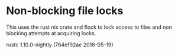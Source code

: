 Non-blocking file locks
=======================

This uses the rust nix crate and flock to lock access to files and non blocking
attempts at acquiring locks.  

rustc 1.10.0-nightly (764ef92ae 2016-05-19)
